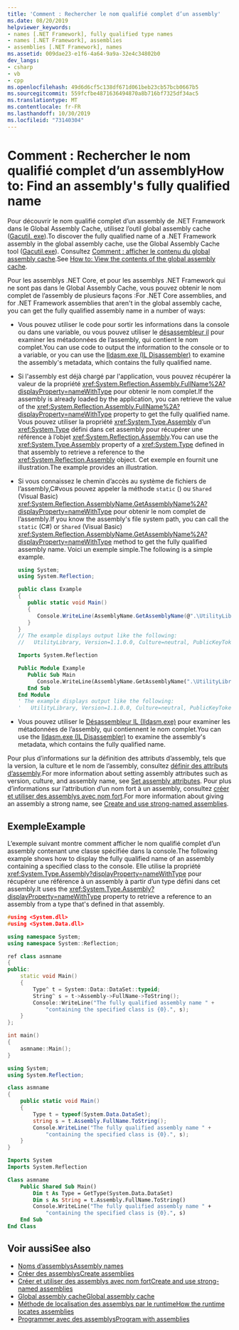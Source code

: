```yaml
---
title: 'Comment : Rechercher le nom qualifié complet d’un assembly'
ms.date: 08/20/2019
helpviewer_keywords:
- names [.NET Framework], fully qualified type names
- names [.NET Framework], assemblies
- assemblies [.NET Framework], names
ms.assetid: 009dae23-e1f6-4a64-9a9a-32e4c34802b0
dev_langs:
- csharp
- vb
- cpp
ms.openlocfilehash: 49d6d6cf5c138df671d061beb23cb57bcb0667b5
ms.sourcegitcommit: 559fcfbe4871636494870a8b716bf7325df34ac5
ms.translationtype: MT
ms.contentlocale: fr-FR
ms.lasthandoff: 10/30/2019
ms.locfileid: "73140304"
---
```

# <a name="how-to-find-an-assemblys-fully-qualified-name"></a><span data-ttu-id="afa74-102">Comment : Rechercher le nom qualifié complet d’un assembly</span><span class="sxs-lookup"><span data-stu-id="afa74-102">How to: Find an assembly's fully qualified name</span></span>

<span data-ttu-id="afa74-103">Pour découvrir le nom qualifié complet d’un assembly de .NET Framework dans le Global Assembly Cache, utilisez l’outil global assembly cache ([Gacutil. exe](../../framework/tools/gacutil-exe-gac-tool.md)).</span><span class="sxs-lookup"><span data-stu-id="afa74-103">To discover the fully qualified name of a .NET Framework assembly in the global assembly cache, use the Global Assembly Cache tool ([Gacutil.exe](../../framework/tools/gacutil-exe-gac-tool.md)).</span></span> <span data-ttu-id="afa74-104">Consultez [Comment : afficher le contenu du global assembly cache](../../framework/app-domains/how-to-view-the-contents-of-the-gac.md).</span><span class="sxs-lookup"><span data-stu-id="afa74-104">See [How to: View the contents of the global assembly cache](../../framework/app-domains/how-to-view-the-contents-of-the-gac.md).</span></span>

<span data-ttu-id="afa74-105">Pour les assemblys .NET Core, et pour les assemblys .NET Framework qui ne sont pas dans le Global Assembly Cache, vous pouvez obtenir le nom complet de l’assembly de plusieurs façons :</span><span class="sxs-lookup"><span data-stu-id="afa74-105">For .NET Core assemblies, and for .NET Framework assemblies that aren't in the global assembly cache, you can get the fully qualified assembly name in a number of ways:</span></span>

- <span data-ttu-id="afa74-106">Vous pouvez utiliser le code pour sortir les informations dans la console ou dans une variable, ou vous pouvez utiliser le [désassembleur il](../../framework/tools/ildasm-exe-il-disassembler.md) pour examiner les métadonnées de l’assembly, qui contient le nom complet.</span><span class="sxs-lookup"><span data-stu-id="afa74-106">You can use code to output the information to the console or to a variable, or you can use the [Ildasm.exe (IL Disassembler)](../../framework/tools/ildasm-exe-il-disassembler.md) to examine the assembly's metadata, which contains the fully qualified name.</span></span>

- <span data-ttu-id="afa74-107">Si l'assembly est déjà chargé par l'application, vous pouvez récupérer la valeur de la propriété <xref:System.Reflection.Assembly.FullName%2A?displayProperty=nameWithType> pour obtenir le nom complet.</span><span class="sxs-lookup"><span data-stu-id="afa74-107">If the assembly is already loaded by the application, you can retrieve the value of the <xref:System.Reflection.Assembly.FullName%2A?displayProperty=nameWithType> property to get the fully qualified name.</span></span> <span data-ttu-id="afa74-108">Vous pouvez utiliser la propriété <xref:System.Type.Assembly> d’un <xref:System.Type> défini dans cet assembly pour récupérer une référence à l’objet <xref:System.Reflection.Assembly>.</span><span class="sxs-lookup"><span data-stu-id="afa74-108">You can use the <xref:System.Type.Assembly> property of a <xref:System.Type> defined in that assembly to retrieve a reference to the <xref:System.Reflection.Assembly> object.</span></span> <span data-ttu-id="afa74-109">Cet exemple en fournit une illustration.</span><span class="sxs-lookup"><span data-stu-id="afa74-109">The example provides an illustration.</span></span>

- <span data-ttu-id="afa74-110">Si vous connaissez le chemin d’accès au système de fichiers de l’assembly,C#vous pouvez appeler la méthode `static` () ou `Shared` (Visual Basic) <xref:System.Reflection.AssemblyName.GetAssemblyName%2A?displayProperty=nameWithType> pour obtenir le nom complet de l’assembly.</span><span class="sxs-lookup"><span data-stu-id="afa74-110">If you know the assembly's file system path, you can call the `static` (C#) or `Shared` (Visual Basic) <xref:System.Reflection.AssemblyName.GetAssemblyName%2A?displayProperty=nameWithType> method to get the fully qualified assembly name.</span></span> <span data-ttu-id="afa74-111">Voici un exemple simple.</span><span class="sxs-lookup"><span data-stu-id="afa74-111">The following is a simple example.</span></span>

  ```csharp
  using System;
  using System.Reflection;

  public class Example
  {
     public static void Main()
     {
        Console.WriteLine(AssemblyName.GetAssemblyName(@".\UtilityLibrary.dll"));
     }
  }
  // The example displays output like the following:
  //   UtilityLibrary, Version=1.1.0.0, Culture=neutral, PublicKeyToken=null
  ```

  ```vb
  Imports System.Reflection

  Public Module Example
     Public Sub Main
        Console.WriteLine(AssemblyName.GetAssemblyName(".\UtilityLibrary.dll"))
     End Sub
  End Module
  ' The example displays output like the following:
  '   UtilityLibrary, Version=1.1.0.0, Culture=neutral, PublicKeyToken=null
  ```

- <span data-ttu-id="afa74-112">Vous pouvez utiliser le [Désassembleur IL (Ildasm.exe)](../../framework/tools/ildasm-exe-il-disassembler.md) pour examiner les métadonnées de l’assembly, qui contiennent le nom complet.</span><span class="sxs-lookup"><span data-stu-id="afa74-112">You can use the [Ildasm.exe (IL Disassembler)](../../framework/tools/ildasm-exe-il-disassembler.md) to examine the assembly's metadata, which contains the fully qualified name.</span></span>

<span data-ttu-id="afa74-113">Pour plus d’informations sur la définition des attributs d’assembly, tels que la version, la culture et le nom de l’assembly, consultez [définir des attributs d’assembly](set-attributes.md).</span><span class="sxs-lookup"><span data-stu-id="afa74-113">For more information about setting assembly attributes such as version, culture, and assembly name, see [Set assembly attributes](set-attributes.md).</span></span> <span data-ttu-id="afa74-114">Pour plus d’informations sur l’attribution d’un nom fort à un assembly, consultez [créer et utiliser des assemblys avec nom fort](create-use-strong-named.md).</span><span class="sxs-lookup"><span data-stu-id="afa74-114">For more information about giving an assembly a strong name, see [Create and use strong-named assemblies](create-use-strong-named.md).</span></span>

## <a name="example"></a><span data-ttu-id="afa74-115">Exemple</span><span class="sxs-lookup"><span data-stu-id="afa74-115">Example</span></span>

<span data-ttu-id="afa74-116">L’exemple suivant montre comment afficher le nom qualifié complet d’un assembly contenant une classe spécifiée dans la console.</span><span class="sxs-lookup"><span data-stu-id="afa74-116">The following example shows how to display the fully qualified name of an assembly containing a specified class to the console.</span></span> <span data-ttu-id="afa74-117">Elle utilise la propriété <xref:System.Type.Assembly?displayProperty=nameWithType> pour récupérer une référence à un assembly à partir d’un type défini dans cet assembly.</span><span class="sxs-lookup"><span data-stu-id="afa74-117">It uses the <xref:System.Type.Assembly?displayProperty=nameWithType> property to retrieve a reference to an assembly from a type that's defined in that assembly.</span></span>

```cpp
#using <System.dll>
#using <System.Data.dll>

using namespace System;
using namespace System::Reflection;

ref class asmname
{
public:
    static void Main()
    {
        Type^ t = System::Data::DataSet::typeid;
        String^ s = t->Assembly->FullName->ToString();
        Console::WriteLine("The fully qualified assembly name " +
            "containing the specified class is {0}.", s);
    }
};

int main()
{
    asmname::Main();
}
```

```csharp
using System;
using System.Reflection;

class asmname
{
    public static void Main()
    {
        Type t = typeof(System.Data.DataSet);
        string s = t.Assembly.FullName.ToString();
        Console.WriteLine("The fully qualified assembly name " +
            "containing the specified class is {0}.", s);
    }
}
```

```vb
Imports System
Imports System.Reflection

Class asmname
    Public Shared Sub Main()
        Dim t As Type = GetType(System.Data.DataSet)
        Dim s As String = t.Assembly.FullName.ToString()
        Console.WriteLine("The fully qualified assembly name " +
            "containing the specified class is {0}.", s)
    End Sub
End Class
```

## <a name="see-also"></a><span data-ttu-id="afa74-118">Voir aussi</span><span class="sxs-lookup"><span data-stu-id="afa74-118">See also</span></span>

- [<span data-ttu-id="afa74-119">Noms d’assemblys</span><span class="sxs-lookup"><span data-stu-id="afa74-119">Assembly names</span></span>](names.md)
- [<span data-ttu-id="afa74-120">Créer des assemblys</span><span class="sxs-lookup"><span data-stu-id="afa74-120">Create assemblies</span></span>](create.md)
- [<span data-ttu-id="afa74-121">Créer et utiliser des assemblys avec nom fort</span><span class="sxs-lookup"><span data-stu-id="afa74-121">Create and use strong-named assemblies</span></span>](create-use-strong-named.md)
- [<span data-ttu-id="afa74-122">Global assembly cache</span><span class="sxs-lookup"><span data-stu-id="afa74-122">Global assembly cache</span></span>](../../framework/app-domains/gac.md)
- [<span data-ttu-id="afa74-123">Méthode de localisation des assemblys par le runtime</span><span class="sxs-lookup"><span data-stu-id="afa74-123">How the runtime locates assemblies</span></span>](../../framework/deployment/how-the-runtime-locates-assemblies.md)
- [<span data-ttu-id="afa74-124">Programmer avec des assemblys</span><span class="sxs-lookup"><span data-stu-id="afa74-124">Program with assemblies</span></span>](program.md)
